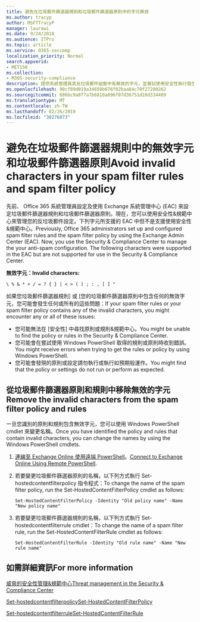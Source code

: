 ```yaml
---
title: 避免在垃圾郵件篩選器規則和垃圾郵件篩選器原則中的字元無效
ms.author: tracyp
author: MSFTTracyP
manager: laurawi
ms.date: 9/24/2018
ms.audience: ITPro
ms.topic: article
ms.service: O365-seccomp
localization_priority: Normal
search.appverid:
- MET150
ms.collection:
- M365-security-compliance
description: 提供系統管理員其反垃圾郵件組態中有無效的字元，並嘗試使用安全性執行發生問題的說明&amp;規範中心。
ms.openlocfilehash: 90cf89d019a34658b676f02baa84c70f27200262
ms.sourcegitcommit: 686bc9a8f7a7b6810a096f07d36751d10d334409
ms.translationtype: MT
ms.contentlocale: zh-TW
ms.lasthandoff: 02/26/2019
ms.locfileid: "30276073"
---
```

# <a name="avoid-invalid-characters-in-your-spam-filter-rules-and-spam-filter-policy"></a><span data-ttu-id="fdb0b-103">避免在垃圾郵件篩選器規則中的無效字元和垃圾郵件篩選器原則</span><span class="sxs-lookup"><span data-stu-id="fdb0b-103">Avoid invalid characters in your spam filter rules and spam filter policy</span></span> 

<span data-ttu-id="fdb0b-p101">先前、 Office 365 系統管理員設定及使用 Exchange 系統管理中心 (EAC) 來設定垃圾郵件篩選器規則和垃圾郵件篩選器原則。現在，您可以使用安全性&amp;規範中心來管理您的反垃圾郵件設定。下列字元所支援的 EAC 中但不是支援使用安全性&amp;規範中心。</span><span class="sxs-lookup"><span data-stu-id="fdb0b-p101">Previously, Office 365 administrators set up and configured spam filter rules and the spam filter policy by using the Exchange Admin Center (EAC). Now, you use the Security &amp; Compliance Center to manage the your anti-spam configuration. The following characters were supported in the EAC but are not supported for use in the Security &amp; Compliance Center.</span></span>  

<span data-ttu-id="fdb0b-107">**無效字元：**</span><span class="sxs-lookup"><span data-stu-id="fdb0b-107">**Invalid characters:**</span></span>
  
```\ % & * + / = ? { } | < > ( ) ; : , [ ] "```

<span data-ttu-id="fdb0b-108">如果您垃圾郵件篩選器規則] 或 [您的垃圾郵件篩選器原則中包含任何的無效字元，您可能會發生任何或所有的這些問題：</span><span class="sxs-lookup"><span data-stu-id="fdb0b-108">If your spam filter rules or your spam filter policy contains any of the invalid characters, you might encounter any or all of these issues:</span></span>
- <span data-ttu-id="fdb0b-109">您可能無法在 [安全性] 中尋找原則或規則&amp;規範中心。</span><span class="sxs-lookup"><span data-stu-id="fdb0b-109">You might be unable to find the policy or rules in the Security &amp; Compliance Center.</span></span>
- <span data-ttu-id="fdb0b-110">您可能會在嘗試使用 Windows PowerShell 取得的規則或原則時收到錯誤。</span><span class="sxs-lookup"><span data-stu-id="fdb0b-110">You might receive errors when trying to get the rules or policy by using Windows PowerShell.</span></span>
- <span data-ttu-id="fdb0b-111">您可能會發現的原則或設定請勿執行或執行如預期般運作。</span><span class="sxs-lookup"><span data-stu-id="fdb0b-111">You might find that the policy or settings do not run or perform as expected.</span></span>

## <a name="remove-the-invalid-characters-from-the-spam-filter-policy-and-rules"></a><span data-ttu-id="fdb0b-112">從垃圾郵件篩選器原則和規則中移除無效的字元</span><span class="sxs-lookup"><span data-stu-id="fdb0b-112">Remove the invalid characters from the spam filter policy and rules</span></span>

<span data-ttu-id="fdb0b-113">一旦您識別的原則和規則包含無效字元，您可以使用 Windows PowerShell cmdlet 來變更名稱。</span><span class="sxs-lookup"><span data-stu-id="fdb0b-113">Once you have identified the policy and rules that contain invalid characters, you can change the names by using the Windows PowerShell cmdlets.</span></span> 

1. <span data-ttu-id="fdb0b-114">[連線至 Exchange Online 使用遠端 PowerShell](https://docs.microsoft.com/powershell/exchange/exchange-online/connect-to-exchange-online-powershell/connect-to-exchange-online-powershell?view=exchange-ps)。</span><span class="sxs-lookup"><span data-stu-id="fdb0b-114">[Connect to Exchange Online Using Remote PowerShell](https://docs.microsoft.com/powershell/exchange/exchange-online/connect-to-exchange-online-powershell/connect-to-exchange-online-powershell?view=exchange-ps).</span></span>
    
2. <span data-ttu-id="fdb0b-115">若要變更垃圾郵件篩選器原則的名稱，以下列方式執行 Set-hostedcontentfilterpolicy 指令程式：</span><span class="sxs-lookup"><span data-stu-id="fdb0b-115">To change the name of the spam filter policy, run the Set-HostedContentFilterPolicy cmdlet as follows:</span></span>
    
    ```
    Set-HostedContentFilterPolicy -Identity "Old policy name" -Name "New policy name"
    ```  

3. <span data-ttu-id="fdb0b-116">若要變更垃圾郵件篩選器規則的名稱，以下列方式執行 Set-hostedcontentfilterrule cmdlet：</span><span class="sxs-lookup"><span data-stu-id="fdb0b-116">To change the name of a spam filter rule, run the Set-HostedContentFilterRule cmdlet as follows:</span></span>
    
    ```
    Set-HostedContentFilterRule -Identity "Old rule name" -Name "New rule name"
    ```  

  
 ## <a name="for-more-information"></a><span data-ttu-id="fdb0b-117">如需詳細資訊</span><span class="sxs-lookup"><span data-stu-id="fdb0b-117">For more information</span></span>

[<span data-ttu-id="fdb0b-118">威脅的安全性管理&amp;規範中心</span><span class="sxs-lookup"><span data-stu-id="fdb0b-118">Threat management in the Security &amp; Compliance Center</span></span>](threat-management.md)
  
[<span data-ttu-id="fdb0b-119">Set-hostedcontentfilterpolicy</span><span class="sxs-lookup"><span data-stu-id="fdb0b-119">Set-HostedContentFilterPolicy</span></span>](https://docs.microsoft.com/powershell/module/exchange/antispam-antimalware/set-hostedcontentfilterpolicy?view=exchange-ps)

[<span data-ttu-id="fdb0b-120">Set-hostedcontentfilterrule</span><span class="sxs-lookup"><span data-stu-id="fdb0b-120">Set-HostedContentFilterRule</span></span>](https://docs.microsoft.com/powershell/module/exchange/antispam-antimalware/set-hostedcontentfilterrule?view=exchange-ps)
